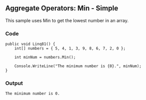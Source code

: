 ## Aggregate Operators: Min - Simple ##

This sample uses Min to get the lowest number in an array.

### Code ###

```
public void Linq81() {
    int[] numbers = { 5, 4, 1, 3, 9, 8, 6, 7, 2, 0 };
    
    int minNum = numbers.Min();
    
    Console.WriteLine("The minimum number is {0}.", minNum);
}

```

### Output ###

```
The minimum number is 0.
```

